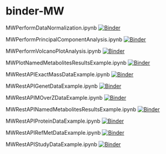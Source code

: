 # binder-MW

MWPerformDataNormalization.ipynb [![Binder](https://mybinder.org/badge_logo.svg)](https://mybinder.org/v2/gh/kevincoakley/binder-MW/master?filepath=MWPerformDataNormalization.ipynb)
  
MWPerformPrincipalComponentAnalysis.ipynb [![Binder](https://mybinder.org/badge_logo.svg)](https://mybinder.org/v2/gh/kevincoakley/binder-MW/master?filepath=MWPerformPrincipalComponentAnalysis.ipynb)
  
MWPerformVolcanoPlotAnalysis.ipynb [![Binder](https://mybinder.org/badge_logo.svg)](https://mybinder.org/v2/gh/kevincoakley/binder-MW/master?filepath=MWPerformVolcanoPlotAnalysis.ipynb)

MWPlotNamedMetabolitesResultsExample.ipynb [![Binder](https://mybinder.org/badge_logo.svg)](https://mybinder.org/v2/gh/kevincoakley/binder-MW/master?filepath=MWPlotNamedMetabolitesResultsExample.ipynb)

MWRestAPIExactMassDataExample.ipynb [![Binder](https://mybinder.org/badge_logo.svg)](https://mybinder.org/v2/gh/kevincoakley/binder-MW/master?filepath=MWRestAPIExactMassDataExample.ipynb)

MWRestAPIGenetDataExample.ipynb [![Binder](https://mybinder.org/badge_logo.svg)](https://mybinder.org/v2/gh/kevincoakley/binder-MW/master?filepath=MWRestAPIGenetDataExample.ipynb)

MWRestAPIMOverZDataExample.ipynb [![Binder](https://mybinder.org/badge_logo.svg)](https://mybinder.org/v2/gh/kevincoakley/binder-MW/master?filepath=MWRestAPIMOverZDataExample.ipynb)

MWRestAPINamedMetabolitesResultsExample.ipynb	[![Binder](https://mybinder.org/badge_logo.svg)](https://mybinder.org/v2/gh/kevincoakley/binder-MW/master?filepath=MWRestAPINamedMetabolitesResultsExample.ipynb)

MWRestAPIProteinDataExample.ipynb [![Binder](https://mybinder.org/badge_logo.svg)](https://mybinder.org/v2/gh/kevincoakley/binder-MW/master?filepath=MWRestAPIProteinDataExample.ipyn)

MWRestAPIRefMetDataExample.ipynb [![Binder](https://mybinder.org/badge_logo.svg)](https://mybinder.org/v2/gh/kevincoakley/binder-MW/master?filepath=MWRestAPIRefMetDataExample.ipynb)

MWRestAPIStudyDataExample.ipynb	[![Binder](https://mybinder.org/badge_logo.svg)](https://mybinder.org/v2/gh/kevincoakley/binder-MW/master?filepath=MWRestAPIStudyDataExample.ipynb)
